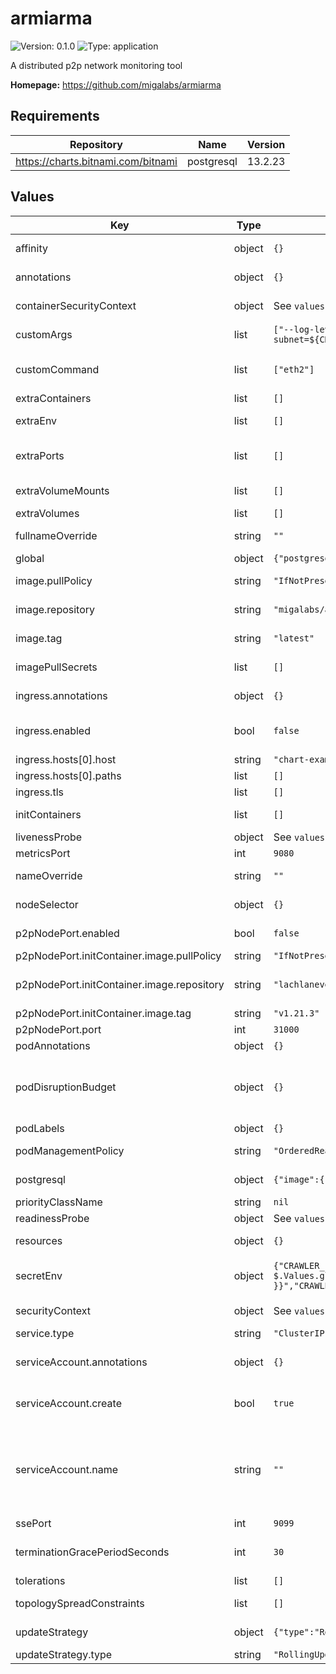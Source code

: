 
# armiarma

![Version: 0.1.0](https://img.shields.io/badge/Version-0.1.0-informational?style=flat-square) ![Type: application](https://img.shields.io/badge/Type-application-informational?style=flat-square)

A distributed p2p network monitoring tool

**Homepage:** <https://github.com/migalabs/armiarma>

## Requirements

| Repository | Name | Version |
|------------|------|---------|
| https://charts.bitnami.com/bitnami | postgresql | 13.2.23 |

## Values

| Key | Type | Default | Description |
|-----|------|---------|-------------|
| affinity | object | `{}` | Affinity configuration for pods |
| annotations | object | `{}` | Annotations for the StatefulSet |
| containerSecurityContext | object | See `values.yaml` | The security context for containers |
| customArgs | list | `["--log-level=${CRAWLER_LOG_LEVEL}","--psql-endpoint=${CRAWLER_PSQL_ENDP}","--peers-backup=${CRAWLER_PEERS_BACKUP}","--fork-digest=${CRAWLER_FORK_DIGEST}","--gossip-topic=${CRAWLER_GOSSIP_TOPIC}","--subnet=${CRAWLER_SUBNET}","--persist-connevents=${CRAWLER_PERSIST_CONNEVENTS}"]` | Custom args for the armiarma container |
| customCommand | list | `["eth2"]` | Command replacement for the armiarma container |
| extraContainers | list | `[]` | Additional containers |
| extraEnv | list | `[]` | Additional env variables |
| extraPorts | list | `[]` | Additional ports. Useful when using extraContainers |
| extraVolumeMounts | list | `[]` | Additional volume mounts |
| extraVolumes | list | `[]` | Additional volumes |
| fullnameOverride | string | `""` | Overrides the chart's computed fullname |
| global | object | `{"postgresql":{"auth":{"database":"armiarmadb","password":"armiarma","user":"armiarma"}}}` | Global values |
| image.pullPolicy | string | `"IfNotPresent"` | armiarma container pull policy |
| image.repository | string | `"migalabs/armiarma"` | armiarma container image repository |
| image.tag | string | `"latest"` | armiarma container image tag |
| imagePullSecrets | list | `[]` | Image pull secrets for Docker images |
| ingress.annotations | object | `{}` | Annotations for Ingress |
| ingress.enabled | bool | `false` | Ingress resource for exposing the SSE port |
| ingress.hosts[0].host | string | `"chart-example.local"` |  |
| ingress.hosts[0].paths | list | `[]` |  |
| ingress.tls | list | `[]` | Ingress TLS |
| initContainers | list | `[]` | Additional init containers |
| livenessProbe | object | See `values.yaml` | Liveness probe |
| metricsPort | int | `9080` | Metrics port |
| nameOverride | string | `""` | Overrides the chart's name |
| nodeSelector | object | `{}` | Node selector for pods |
| p2pNodePort.enabled | bool | `false` | Expose P2P port via NodePort |
| p2pNodePort.initContainer.image.pullPolicy | string | `"IfNotPresent"` | Container pull policy |
| p2pNodePort.initContainer.image.repository | string | `"lachlanevenson/k8s-kubectl"` | Container image to fetch nodeport information |
| p2pNodePort.initContainer.image.tag | string | `"v1.21.3"` | Container tag |
| p2pNodePort.port | int | `31000` | NodePort to be used |
| podAnnotations | object | `{}` | Pod annotations |
| podDisruptionBudget | object | `{}` | Define the PodDisruptionBudget spec If not set then a PodDisruptionBudget will not be created |
| podLabels | object | `{}` | Pod labels |
| podManagementPolicy | string | `"OrderedReady"` | Pod management policy |
| postgresql | object | `{"image":{"repository":"bitnami/postgresql","tag":"14-debian-11"},"nameOverride":"armiarma-postgresql"}` | Postgresql subchart configuration |
| priorityClassName | string | `nil` | Pod priority class |
| readinessProbe | object | See `values.yaml` | Readiness probe |
| resources | object | `{}` | Resource requests and limits |
| secretEnv | object | `{"CRAWLER_FORK_DIGEST":"0x4a26c58b","CRAWLER_GOSSIP_TOPIC":"beacon_block","CRAWLER_LOG_LEVEL":"info","CRAWLER_PEERS_BACKUP":"12h","CRAWLER_PERSIST_CONNEVENTS":"false\"","CRAWLER_PSQL_ENDP":"postgres://{{ $.Values.global.postgresql.auth.user }}:{{ $.Values.global.postgresql.auth.password }}@{{ include \"armiarma.fullname\" $ }}-postgresql:5432/{{ $.Values.global.postgresql.auth.database }}","CRAWLER_SUBNET":"all"}` | Env variables injected via a created secret |
| securityContext | object | See `values.yaml` | The security context for pods |
| service.type | string | `"ClusterIP"` | Service type |
| serviceAccount.annotations | object | `{}` | Annotations to add to the service account |
| serviceAccount.create | bool | `true` | Specifies whether a service account should be created |
| serviceAccount.name | string | `""` | The name of the service account to use. If not set and create is true, a name is generated using the fullname template |
| ssePort | int | `9099` | SSE port |
| terminationGracePeriodSeconds | int | `30` | How long to wait until the pod is forcefully terminated |
| tolerations | list | `[]` | Tolerations for pods |
| topologySpreadConstraints | list | `[]` | Topology Spread Constraints for pods |
| updateStrategy | object | `{"type":"RollingUpdate"}` | Update stategy for the Statefulset |
| updateStrategy.type | string | `"RollingUpdate"` | Update stategy type |
